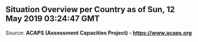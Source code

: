 ## Situation Overview per Country as of Sun, 12 May 2019 03:24:47 GMT

Source: **ACAPS (Assessment Capacities Project) - https://www.acaps.org**